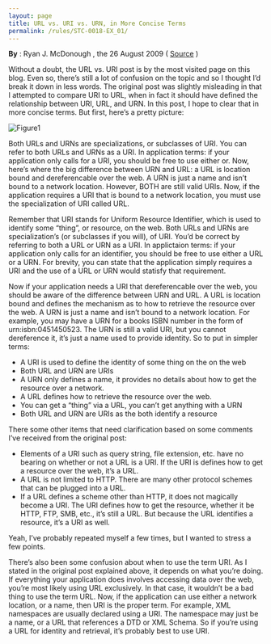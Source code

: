 ```yaml
---
layout: page
title: URL vs. URI vs. URN, in More Concise Terms
permalink: /rules/STC-0018-EX_01/
---
```


**By** : Ryan J. McDonough , the 26 August 2009 ( [Source](http://www.damnhandy.com/2009/08/26/url-vs-uri-vs-urn-in-more-concise-terms/) )

Without a doubt, the URL vs. URI post is by the most visited page on this
blog. Even so, there’s still a lot of confusion on the topic and so I
thought I’d break it down in less words. The original post was slightly
misleading in that I attempted to compare URI to URL, when in fact it
should have defined the relationship between URI, URL, and URN. In this
post, I hope to clear that in more concise terms. But first, here’s a
pretty picture:

![Figure1]({{BASE_PATH}}/assets/images/rules/coding/STC-0018-ex_01-uri_class_diagram.png)

Both URLs and URNs are specializations, or subclasses of URI. You can refer
to both URLs and URNs as a URI. In application terms: if your application
only calls for a URI, you should be free to use either or.
Now, here’s where the big difference between URN and URL: a URL is
location bound and dereferencable over the web. A URN is just a name and
isn’t bound to a network location. However, BOTH are still valid URIs.
Now, if the application requires a URI that is bound to a network location,
you must use the specialization of URI called URL.

Remember that URI stands for Uniform Resource Identifier, which is used to
identify some “thing”, or resource, on the web. Both URLs and URNs are
specialization’s (or subclasses if you will), of URI. You’d be correct
by referring to both a URL or URN as a URI. In applictaion terms: if your
application only calls for an identifier, you should be free to use either
a URL or a URN. For brevity, you can state that the application simply
requires a URI and the use of a URL or URN would statisfy that requirement.

Now if your application needs a URI that dereferencable over the web, you
should be aware of the difference between URN and URL. A URL is location
bound and defines the mechanism as to how to retrieve the resource over the
web. A URN is just a name and isn’t bound to a network location. For
example, you may have a URN for a books ISBN number in the form of
urn:isbn:0451450523. The URN is still a valid URI, but you cannot
dereference it, it’s just a name used to provide identity. So to put in
simpler terms:

  * A URI is used to define the identity of some thing on the on the web
  * Both URL and URN are URIs
  * A URN only defines a name, it provides no details about how to get the resource over a network.
  * A URL defines how to retrieve the resource over the web.
  * You can get a “thing” via a URL, you can’t get anything with a URN
  * Both URL and URN are URIs as the both identify a resource

There some other items that need clarification based on some comments
I’ve received from the original post:

  * Elements of a URI such as query string, file extension, etc. have no bearing on whether or not a URL is a URI. If the URI
  is defines how to get a resource over the web, it’s a URL.
  * A URL is not limited to HTTP. There are many other protocol schemes that can be plugged into a URL.
  * If a URL defines a scheme other than HTTP, it does not magically become a URI. The URI defines how to get the resource,
  whether it be HTTP, FTP, SMB, etc., it’s still a URL. But because the URL identifies a resource, it’s a URI as well.

Yeah, I’ve probably repeated myself a few times, but I wanted to stress a
few points.

There’s also been some confusion about when to use the term URI. As I
stated in the original post explained above, it depends on what you’re
doing. If everything your application does involves accessing data over the
web, you’re most likely using URL exclusively. In that case, it
wouldn’t be a bad thing to use the term URL. Now, if the application can
use either a network location, or a name, then URI is the proper term. For
example, XML namespaces are usually declared using a URI. The namespace may
just be a name, or a URL that references a DTD or XML Schema. So if
you’re using a URL for identity and retrieval, it’s probably best to
use URI.
